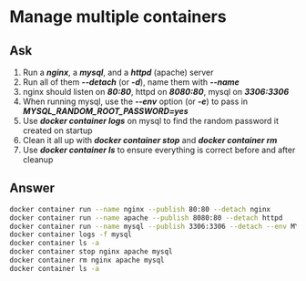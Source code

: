 # Manage multiple containers

## Ask

1. Run a ***nginx***, a ***mysql***, and a ***httpd*** (apache) server
2. Run all of them ***--detach*** (or ***-d***), name them with ***--name***
3. nginx should listen on ***80:80***, httpd on ***8080:80***, mysql on ***3306:3306***
4. When running mysql, use the ***--env*** option (or ***-e***) to pass in ***MYSQL_RANDOM_ROOT_PASSWORD=yes***
5. Use ***docker container logs*** on mysql to find the random password it created on startup
6. Clean it all up with ***docker container stop*** and ***docker container rm***
7. Use ***docker container ls*** to ensure everything is correct before and after cleanup


## Answer

```bash
docker container run --name nginx --publish 80:80 --detach nginx
docker container run --name apache --publish 8080:80 --detach httpd
docker container run --name mysql --publish 3306:3306 --detach --env MYSQL_RANDOM_ROOT_PASSWORD=yes mysql
docker container logs -f mysql
docker container ls -a
docker container stop nginx apache mysql
docker container rm nginx apache mysql
docker container ls -a
```